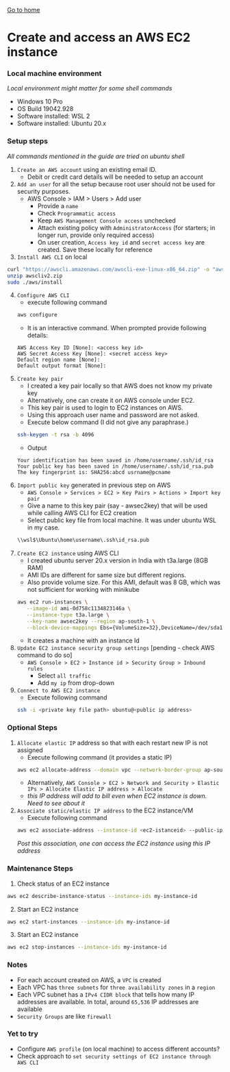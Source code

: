 [Go to home](/learning-cloud-k8s)
# Create and access an AWS EC2 instance
### Local machine environment
*Local environment might matter for some shell commands*
   - Windows 10 Pro
   - OS Build 19042.928
   - Software installed: WSL 2
   - Software installed: Ubuntu 20.x

### Setup steps
*All commands mentioned in the guide are tried on ubuntu shell*
1. `Create an AWS account` using an existing email ID.
   - Debit or credit card details will be needed to setup an account
2. `Add an user` for all the setup because root user should not be used for security purposes.
   - AWS Console > IAM > Users > Add user
     - Provide a `name`
     - Check `Programmatic access`
     - Keep `AWS Management Console access` unchecked
     - Attach existing policy with `AdministratorAccess` (for starters; in longer run, provide only required access)
     - On user creation, `Access key id` and `secret access key` are created. Save these locally for reference
3. `Install AWS CLI` on local
```bash 
curl "https://awscli.amazonaws.com/awscli-exe-linux-x86_64.zip" -o "awscliv2.zip"
unzip awscliv2.zip
sudo ./aws/install
```
4. `Configure AWS CLI`
   - execute following command
   ```bash
   aws configure
   ```
   - It is an interactive command. When prompted provide following details:
   ```
   AWS Access Key ID [None]: <access key id>
   AWS Secret Access Key [None]: <secret access key>
   Default region name [None]: 
   Default output format [None]:
   ```
5. `Create key pair`
   - I created a key pair locally so that AWS does not know my private key
   - Alternatively, one can create it on AWS console under EC2.
   - This key pair is used to login to EC2 instances on AWS.
   - Using this approach user name and password are not asked.
   - Execute below command (I did not give any paraphrase.)
   ```bash
   ssh-keygen -t rsa -b 4096
   ```
   - Output
   ```
   Your identification has been saved in /home/username/.ssh/id_rsa
   Your public key has been saved in /home/username/.ssh/id_rsa.pub
   The key fingerprint is: SHA256:abcd usrname@pcname
   ```
6. `Import public key` generated in previous step on AWS
   - `AWS Console > Services > EC2 > Key Pairs > Actions > Import key pair`
   - Give a name to this key pair (say - awsec2key) that  will be used while calling AWS CLI for EC2 creation
   - Select public key file from local machine. It was under ubuntu WSL in my case.
   ```bash
   \\wsl$\Ubuntu\home\username\.ssh\id_rsa.pub
   ```
7. `Create EC2 instance` using AWS CLI
   - I created ubuntu server 20.x version in India with t3a.large (8GB RAM)
   - AMI IDs are different for same size but different regions.
   - Also provide volume size. For this AMI, default was 8 GB, which was not sufficient for working with minikube
   ```bash
   aws ec2 run-instances \
      --image-id ami-0d758c1134823146a \
      --instance-type t3a.large \
      --key-name awsec2key --region ap-south-1 \
      --block-device-mappings Ebs={VolumeSize=32},DeviceName=/dev/sda1
   ```
	- It creates a machine with an instance Id
8. `Update EC2 instance security group settings` [pending - check AWS command to do so]
   - `AWS Console > EC2 > Instance id > Security Group > Inbound rules`
     - Select `all traffic`
     - Add `my ip` from drop-down
9. `Connect to AWS EC2 instance`
    - Execute following command  
   ```bash
   ssh -i <private key file path> ubuntu@<public ip address>
   ```

### Optional Steps
1. `Allocate elastic IP` address so that with each restart new IP is not assigned
   - Execute following command (it provides a static IP)
   ```bash
   aws ec2 allocate-address --domain vpc --network-border-group ap-south-1
   ```
   - Alternatively, `AWS Console > EC2 > Network and Security > Elastic IPs > Allocate Elastic IP address > Allocate`
   - *this IP address will add to bill even when EC2 instance is down. Need to see about it*
2. `Associate static/elastic IP address` to the EC2 instance/VM
    - Execute following command
   ```bash
   aws ec2 associate-address --instance-id <ec2-istanceid> --public-ip <elastic ip address>
   ```
   *Post this association, one can access the EC2 instance using this IP address*

### Maintenance Steps
1. Check status of an EC2 instance
```bash
aws ec2 describe-instance-status --instance-ids my-instance-id
```
2. Start an EC2 instance
```bash
aws ec2 start-instances --instance-ids my-instance-id
```
3. Start an EC2 instance
```bash
aws ec2 stop-instances --instance-ids my-instance-id
```

### Notes
- For each account created on AWS, a `VPC` is created
- Each VPC has `three subnets` for `three availability zones` in a `region`
- Each VPC subnet has a `IPv4 CIDR block` that tells how many IP addresses are available. In total, around `65,536` IP addresses are available
- `Security Groups` are like `firewall`

### Yet to try
- Configure `AWS profile` (on local machine) to access different accounts?
- Check approach to `set security settings of EC2 instance through AWS CLI`
